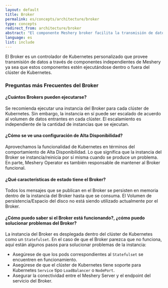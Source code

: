 ```yaml
---
layout: default
title: Broker
permalink: es/concepts/architecture/broker
type: concepts
redirect_from: architecture/broker
abstract: "El componente Meshery broker facilita la transmisión de datos entre los componentes del clúster de Kubernetes y el mundo exterior"
language: es
list: include
---
```


El Broker es un controlador de Kubernetes personalizado que provee transmisión de datos a través de componentes independientes de Meshery ya sea que estos componentes estén ejecutándose dentro o fuera del clúster de Kubernetes.

### Preguntas más Frecuentes del Broker

#### ¿Cuántos Brokers pueden ejecutarse?
Se recomienda ejecutar una instancia del Broker para cada clúster de Kubernetes. Sin embargo, la instancia en sí puede ser escalado de acuerdo al volumen de datos entrantes en cada clúster. El escalamiento es independiente de la cantidad de instancias que se ejecutan.

#### ¿Cómo se ve una configuración de Alta Disponibilidad?
Aprovechamos la funcionalidad de Kubernetes en términos del comportamiento de Alta Disponibilidad. Lo que significa que la instancia del Broker se instancía/reinicia por sí misma cuando se produce un problema. En parte, Meshery Operator es también responsable de mantener al Broker funcional.

#### ¿Qué características de estado tiene el Broker?
Todos los mensajes que se publican en el Broker se persisten en memoria dentro de la instancia del Broker hasta que se consuma. El Volumen de persistencia/Espacio del disco no está siendo utilizado actualmente por el Broker.

#### ¿Cómo puedo saber si el Broker está funcionando?, ¿cómo puedo solucionar problemas del Broker?
La instancia del Broker es desplegada dentro del clúster de Kubernetes como un `Statefulset`. En el caso de que el Broker parezca que no funciona, aquí están algunos pasos para solucionar problemas de la instancia:

- Asegúrese de que los pods correspondientes al `Statefulset` se encuentren en funcionamiento.
- Asegúrese de que el clúster de Kubernetes tiene soporte para Kubernetes `Service` tipo `LoadBalancer` o `NodePort`.
- Asegurar la conectividad entre el Meshery Server y el endpoint del servicio del Broker.
